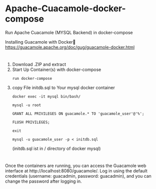# Apache-Cuacamole-docker-compose
Run Apache Cuacamole (MYSQL Backend) in docker-compose


Installing Guacamole with Docker
https://guacamole.apache.org/doc/gug/guacamole-docker.html
#

1. Download .ZIP and extract
2. Start Up Container(s) with docker-compose
     ```
     run docker-compose
     ```
4. copy File initdb.sql to Your mysql docker container
     ```
     docker exec -it mysql bin/bash/
     ```
     ```
     mysql -u root
     ```
     ```   
     GRANT ALL PRIVILEGES ON guacamole.* TO 'guacamole_user'@'%';
     ```
     ```
     FLUSH PRIVILEGES;
     ```
     ```
     exit
     ```
     ```
     mysql -u guacamole_user -p < initdb.sql
     ```
     (initdb.sql ist in / directory of docker mysql)


#
Once the containers are running, you can access the Guacamole web interface at http://localhost:8080/guacamole/. Log in using the default credentials (username: guacadmin, password: guacadmin), and you can change the password after logging in.
